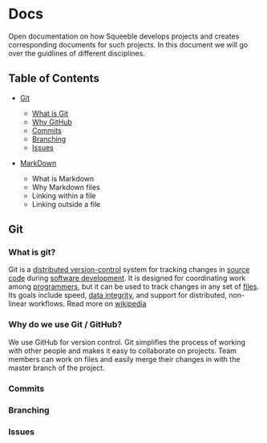 # Docs

Open documentation on how Squeeble develops projects and creates corresponding documents for such projects. In this document we will go over the guidlines of different disciplines. 

## Table of Contents

- [Git](#git)
  - [What is Git](#what-is-git?)
  - [Why GitHub](#why-do-we-use-Git-/-GitHub?)
  - [Commits](#commits)
  - [Branching](#branching)
  - [Issues](#issues)

- [MarkDown](#markdown)
  - What is Markdown
  - Why Markdown files
  - Linking within a file
  - Linking outside a file

## Git

### What is git?  
Git is a [distributed version-control][g-1] system for tracking changes in [source code][g-2] during [software development][g-3]. It is designed for coordinating work among [programmers][g-4], but it can be used to track changes in any set of [files][g-5]. Its goals include speed, [data integrity][g-6], and support for distributed, non-linear workflows. Read more on [wikipedia][g-7]

### Why do we use Git / GitHub?  
We use GitHub for version control. Git simplifies the process of working with other people and makes it easy to collaborate on projects. Team members can work on files and easily merge their changes in with the master branch of the project.

### Commits

### Branching

### Issues

[g-1]: https://en.wikipedia.org/wiki/Distributed_version_control
[g-2]: https://en.wikipedia.org/wiki/Source_code
[g-3]: https://en.wikipedia.org/wiki/Software_development
[g-4]: https://en.wikipedia.org/wiki/Programmer
[g-5]: https://en.wikipedia.org/wiki/Computer_file
[g-6]: https://en.wikipedia.org/wiki/Data_integrity
[g-7]: https://en.wikipedia.org/wiki/Git
